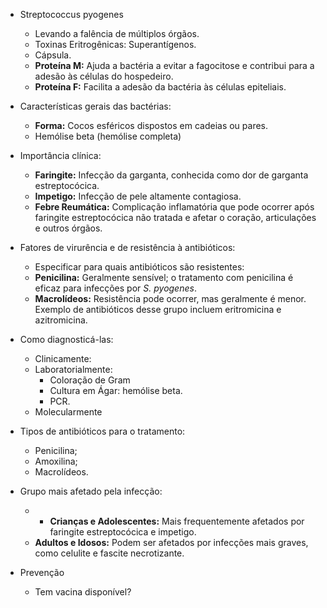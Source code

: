 

- Streptococcus pyogenes 
	- Levando a falência de múltiplos órgãos.
	- Toxinas Eritrogênicas: Superantígenos. 
	- Cápsula. 
	- **Proteína M:** Ajuda a bactéria a evitar a fagocitose e contribui para a adesão às células do hospedeiro.
	- **Proteína F:** Facilita a adesão da bactéria às células epiteliais.

- Características gerais das bactérias:
	- **Forma:** Cocos esféricos dispostos em cadeias ou pares.
	- Hemólise beta (hemólise completa)
- Importância clínica:
	- **Faringite:** Infecção da garganta, conhecida como dor de garganta estreptocócica.
	- **Impetigo:** Infecção de pele altamente contagiosa.
	- **Febre Reumática:** Complicação inflamatória que pode ocorrer após faringite estreptocócica não tratada e afetar o coração, articulações e outros órgãos.
- Fatores de virurência e de resistência à antibióticos:
	- Especificar para quais antibióticos são resistentes:
	- **Penicilina:** Geralmente sensível; o tratamento com penicilina é eficaz para infecções por _S. pyogenes_.
	- **Macrolídeos:** Resistência pode ocorrer, mas geralmente é menor. Exemplo de antibióticos desse grupo incluem eritromicina e azitromicina.
- Como diagnosticá-las:
	- Clinicamente:
	- Laboratorialmente:
		- Coloração de Gram
		- Cultura em Ágar: hemólise beta.
		- PCR. 
	- Molecularmente
- Tipos de antibióticos para o tratamento:
	- Penicilina;
	- Amoxilina; 
	- Macrolídeos.
- Grupo mais afetado pela infecção:
	- - **Crianças e Adolescentes:** Mais frequentemente afetados por faringite estreptocócica e impetigo.
	- **Adultos e Idosos:** Podem ser afetados por infecções mais graves, como celulite e fascite necrotizante.
- Prevenção 
	- Tem vacina disponível?